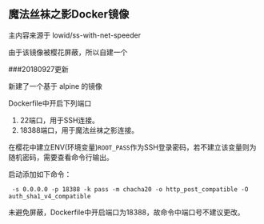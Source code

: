 ## 魔法丝袜之影Docker镜像

主内容来源于 lowid/ss-with-net-speeder
 
由于该镜像被樱花屏蔽，所以自建一个

###20180927更新

新建了一个基于 alpine 的镜像

Dockerfile中开启下列端口

1. 22端口，用于SSH连接。
2. 18388端口，用于魔法丝袜之影连接。

在樱花中建立ENV(环境变量)`ROOT_PASS`作为SSH登录密码，若不建立该变量则为随机密码，需要查看命令行输出。

启动添加如下命令：

` -s 0.0.0.0 -p 18388 -k pass -m chacha20 -o http_post_compatible -O auth_sha1_v4_compatible`

未避免屏蔽，Dockerfile中开启端口为18388，故命令中端口号不建议更改。